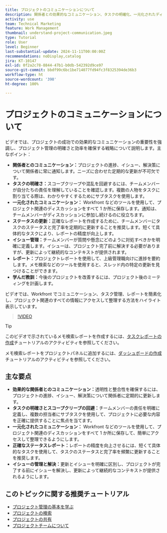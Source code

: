 ```yaml
---
title: プロジェクトのコミュニケーションについて
description: 関係者との効果的なコミュニケーション、タスクの明確化、一元化されたディスカッション、正確なステータスレポート、プロアクティブなイシュー解決により、整合性と効率を維持し、プロジェクトの成功を強化します。
activity: use
team: Technical Marketing
feature: Work Management
thumbnail: understand-project-communication.jpeg
type: Tutorial
role: User
level: Beginner
last-substantial-update: 2024-11-11T00:00:00Z
recommendations: noDisplay,catalog
jira: KT-10147
exl-id: 0f2a2c78-8844-47b1-b0db-542392d9ce97
source-git-commit: bbdf99c6bc1be714077fd94fc3f8325394de36b3
workflow-type: ht
source-wordcount: '398'
ht-degree: 100%

---
```


# プロジェクトのコミュニケーションについて

ビデオでは、プロジェクトの成功での効果的なコミュニケーションの重要性を強調し、プロジェクト管理の明確さと効率を確保する戦略について説明します。主なポイント：
* **関係者とのコミュニケーション：**&#x200B;プロジェクトの進捗、イシュー、解決策について関係者に常に通知します。ニーズに合わせた定期的な更新が不可欠です。
* **タスクの明確さ：**&#x200B;スコープクリープや混乱を回避するには、チームメンバーが自分たちの責任を理解していることを確認します。複数の人物をタスクに割り当てる際は、わかりやすくするためにサブタスクを使用します。
* **一元化されたコミュニケーション：** Workfront などのツールを使用して、プロジェクト関連のディスカッションをすべて 1 か所に保存します。通知は、チームメンバーがディスカッションに参加し続けるのに役立ちます。
* **ステータスの更新：**&#x200B;正確なレポートを作成するために、チームメンバーにタスクのステータスと完了率を定期的に更新することを推奨します。短くて具体的なタスクにより、レポートの精度が向上します。
* **イシュー管理：**&#x200B;チームメンバーが質問や懸念にどのように対処すべきかを明確に定義します。イシューは、プロジェクト完了前に解決する必要がありますが、更新によって継続的なコンテキストが提供されます。
* **レポート：**&#x200B;プロジェクトレポートを使用して、上級管理職向けに進捗を要約します。メモ検索などのツールを使用すると、スレッド内の特定の更新を見つけることができます。
* **学んだ教訓：**&#x200B;今後のプロジェクトを改善するには、プロジェクト後のミーティングを計画します。

ビデオでは、Workfront でコミュニケーション、タスク管理、レポートを簡素化し、プロジェクト関連のすべての情報にアクセスして整理する方法をハイライト表示しています。

>[!VIDEO](https://video.tv.adobe.com/v/3419150/?quality=12&learn=on&enablevpops=1)

>[!TIP]
>
>このビデオで示されているメモ検索レポートを作成するには、[タスクレポートの作成](https://experienceleague.adobe.com/ja/docs/workfront-learn/tutorials-workfront/reporting/basic-reporting/create-a-task-report#activity-1-create-a-note-report-with-prompts)チュートリアルのアクティビティを参照してください。
>
>メモ検索レポートをプロジェクトパネルに追加するには、[ダッシュボードの作成](https://experienceleague.adobe.com/ja/docs/workfront-learn/tutorials-workfront/reporting/basic-reporting/create-dashboards#activity-1-create-a-dashboard)チュートリアルのアクティビティを参照してください。

## 主な要点

* **効果的な関係者とのコミュニケーション：**&#x200B;透明性と整合性を確保するには、プロジェクトの進捗、イシュー、解決策について関係者に定期的に更新します。
* **タスクの明確さとスコープクリープの回避：**&#x200B;チームメンバーの責任を明確に定義し、複数の担当者にサブタスクを使用して、プロジェクトに必要な内容を正確に提供することに焦点を当てます。
* **一元化されたコミュニケーション：** Workfront などのツールを使用して、プロジェクト関連のディスカッションをすべて 1 か所に保存して、簡単にアクセスして整理できるようにします。
* **正確なステータスレポート：**&#x200B;レポートの精度を向上させるには、短くて具体的なタスクを使用して、タスクのステータスと完了率を頻繁に更新することを推奨します。
* **イシューの管理と解決：**&#x200B;更新とイシューを明確に区別し、プロジェクトが完了する前にイシューを解決し、更新によって継続的なコンテキストが提供されるようにします。


## このトピックに関する推奨チュートリアル

* [プロジェクト管理の基本を学ぶ](/help/manage-work/projects/getting-started-manage-a-project.md)
* [プロジェクトの検索](/help/manage-work/projects/find-projects.md)
* [プロジェクトの共有](/help/manage-work/projects/share-a-project.md)
* [プロジェクトチームについて](/help/manage-work/projects/understand-the-project-team.md)

